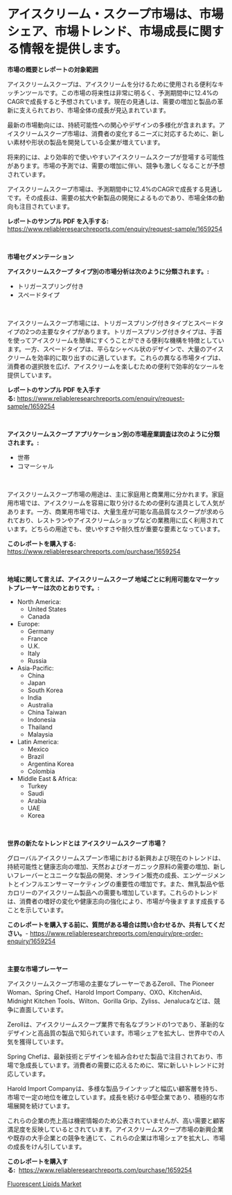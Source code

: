 <p><h1>アイスクリーム・スクープ市場は、市場シェア、市場トレンド、市場成長に関する情報を提供します。</h1></p><p><strong>市場の概要とレポートの対象範囲</strong></p>
<p><p>アイスクリームスクープは、アイスクリームを分けるために使用される便利なキッチンツールです。この市場の将来性は非常に明るく、予測期間中に12.4%のCAGRで成長すると予想されています。現在の見通しは、需要の増加と製品の革新に支えられており、市場全体の成長が見込まれています。</p><p>最新の市場動向には、持続可能性への関心やデザインの多様化が含まれます。アイスクリームスクープ市場は、消費者の変化するニーズに対応するために、新しい素材や形状の製品を開発している企業が増えています。</p><p>将来的には、より効率的で使いやすいアイスクリームスクープが登場する可能性があります。市場の予測では、需要の増加に伴い、競争も激しくなることが予想されています。</p><p>アイスクリームスクープ市場は、予測期間中に12.4%のCAGRで成長する見通しです。その成長は、需要の拡大や新製品の開発によるものであり、市場全体の動向も注目されています。</p></p>
<p><strong>レポートのサンプル PDF を入手する:</strong> <a href="https://www.reliableresearchreports.com/enquiry/request-sample/1659254">https://www.reliableresearchreports.com/enquiry/request-sample/1659254</a></p>
<p>&nbsp;</p>
<p><strong>市場セグメンテーション</strong></p>
<p><strong>アイスクリームスクープ タイプ別の市場分析は次のように分類されます。:</strong></p>
<p><ul><li>トリガースプリング付き</li><li>スペードタイプ</li></ul></p>
<p>&nbsp;</p>
<p><p>アイスクリームスクープ市場には、トリガースプリング付きタイプとスペードタイプの2つの主要なタイプがあります。トリガースプリング付きタイプは、手首を使ってアイスクリームを簡単にすくうことができる便利な機構を特徴としています。一方、スペードタイプは、平らなシャベル状のデザインで、大量のアイスクリームを効率的に取り出すのに適しています。これらの異なる市場タイプは、消費者の選択肢を広げ、アイスクリームを楽しむための便利で効率的なツールを提供しています。</p></p>
<p><strong>レポートのサンプル PDF を入手する:</strong>&nbsp;<a href="https://www.reliableresearchreports.com/enquiry/request-sample/1659254">https://www.reliableresearchreports.com/enquiry/request-sample/1659254</a></p>
<p>&nbsp;</p>
<p><strong> アイスクリームスクープ アプリケーション別の市場産業調査は次のように分類されます。:</strong></p>
<p><ul><li>世帯</li><li>コマーシャル</li></ul></p>
<p>&nbsp;</p>
<p><p>アイスクリームスクープ市場の用途は、主に家庭用と商業用に分かれます。家庭用市場では、アイスクリームを容易に取り分けるための便利な道具として人気があります。一方、商業用市場では、大量生産が可能な高品質なスクープが求められており、レストランやアイスクリームショップなどの業務用に広く利用されています。どちらの用途でも、使いやすさや耐久性が重要な要素となっています。</p></p>
<p><strong>このレポートを購入する:</strong>&nbsp; <a href="https://www.reliableresearchreports.com/purchase/1659254">https://www.reliableresearchreports.com/purchase/1659254</a></p>
<p>&nbsp;</p>
<p><strong>地域に関して言えば、アイスクリームスクープ 地域ごとに利用可能なマーケットプレーヤーは次のとおりです。:</strong></p>
<p><ul>
    <li>
        North America:
        <ul>
            <li>United States</li>
            <li>Canada</li>
        </ul>
    </li>
    <li>
        Europe:
        <ul>
            <li>Germany</li>
            <li>France</li>
            <li>U.K.</li>
            <li>Italy</li>
            <li>Russia</li>
        </ul>
    </li>
    <li>
        Asia-Pacific:
        <ul>
            <li>China</li>
            <li>Japan</li>
            <li>South Korea</li>
            <li>India</li>
            <li>Australia</li>
            <li>China Taiwan</li>
            <li>Indonesia</li>
            <li>Thailand</li>
            <li>Malaysia</li>
        </ul>
    </li>
    <li>
        Latin America:
        <ul>
            <li>Mexico</li>
            <li>Brazil</li>
            <li>Argentina Korea</li>
            <li>Colombia</li>
        </ul>
    </li>
    <li>
        Middle East & Africa:
        <ul>
            <li>Turkey</li>
            <li>Saudi</li>
            <li>Arabia</li>
            <li>UAE</li>
            <li>Korea</li>
        </ul>
    </li>
    </ul></p>
<p>&nbsp;</p>
<p><strong>世界の新たなトレンドとは アイスクリームスクープ 市場？</strong></p>
<p><p>グローバルアイスクリームスプーン市場における新興および現在のトレンドは、持続可能性と健康志向の増加、天然およびオーガニック原料の需要の増加、新しいフレーバーとユニークな製品の開発、オンライン販売の成長、エンゲージメントとインフルエンサーマーケティングの重要性の増加です。また、無乳製品や低カロリーのアイスクリーム製品への需要も増加しています。これらのトレンドは、消費者の嗜好の変化や健康志向の強化により、市場が今後ますます成長することを示しています。</p></p>
<p><strong>このレポートを購入する前に、質問がある場合は問い合わせるか、共有してください。</strong>- <a href="https://www.reliableresearchreports.com/enquiry/pre-order-enquiry/1659254">https://www.reliableresearchreports.com/enquiry/pre-order-enquiry/1659254</a></p>
<p>&nbsp;</p>
<p><strong>主要な市場プレーヤー</strong></p>
<p><p>アイスクリームスクープ市場の主要なプレーヤーであるZeroll、The Pioneer Woman、Spring Chef、Harold Import Company、OXO、KitchenAid、Midnight Kitchen Tools、Wilton、Gorilla Grip、Zyliss、Jenalucaなどは、競争に直面しています。</p><p>Zerollは、アイスクリームスクープ業界で有名なブランドの1つであり、革新的なデザインと高品質の製品で知られています。市場シェアを拡大し、世界中での人気を獲得しています。</p><p>Spring Chefは、最新技術とデザインを組み合わせた製品で注目されており、市場で急成長しています。消費者の需要に応えるために、常に新しいトレンドに対応しています。</p><p>Harold Import Companyは、多様な製品ラインナップと幅広い顧客層を持ち、市場で一定の地位を確立しています。成長を続ける中堅企業であり、積極的な市場展開を続けています。</p><p>これらの企業の売上高は機密情報のため公表されていませんが、高い需要と顧客満足度を反映しているとされています。アイスクリームスクープ市場の新興企業や既存の大手企業との競争を通じて、これらの企業は市場シェアを拡大し、市場の成長をけん引しています。</p></p>
<p><strong>このレポートを購入する:</strong>&nbsp;&nbsp;<a href="https://www.reliableresearchreports.com/purchase/1659254">https://www.reliableresearchreports.com/purchase/1659254</a></p>
<p><p><a href="https://crocus-run-b5a.notion.site/Fluorescent-Lipids-Market-Size-Evaluating-its-Market-Trends-Growth-and-Projections-2024-2031-cb459c50456546119033e04f4e45b580">Fluorescent Lipids Market</a></p></p>
